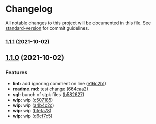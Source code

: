 # Changelog

All notable changes to this project will be documented in this file. See [standard-version](https://github.com/conventional-changelog/standard-version) for commit guidelines.

### [1.1.1](https://github.com/barklan/sql_fiddling/compare/v1.1.0...v1.1.1) (2021-10-02)

## [1.1.0](https://github.com/barklan/sql_fiddling/compare/v1.0.0...v1.1.0) (2021-10-02)


### Features

* **lint:** add ignoring comment on line ([e16c2b1](https://github.com/barklan/sql_fiddling/commit/e16c2b1b9320883cb1eb0dcdb10003e449e51f10))
* **readme.md:** test change ([664caa2](https://github.com/barklan/sql_fiddling/commit/664caa257a6fa6cb551fc41286729fab3f7f6036))
* **sql:** bunch of stpk files ([b582627](https://github.com/barklan/sql_fiddling/commit/b58262771ee7daf1d45a1b594689a8156f180867))
* **wip:** wip ([c507185](https://github.com/barklan/sql_fiddling/commit/c5071852a71baef1d0a628a56b223b3821641171))
* **wip:** wip ([a4b4c2c](https://github.com/barklan/sql_fiddling/commit/a4b4c2c5432738dce33add83ffa0361e681d9be8))
* **wip:** wip ([bfefa78](https://github.com/barklan/sql_fiddling/commit/bfefa78d6f7e7530d324e781ae5778709a3c5e66))
* **wip:** wip ([d6cf7c5](https://github.com/barklan/sql_fiddling/commit/d6cf7c5fb9e77ad9a305298301a890e92b493b09))
